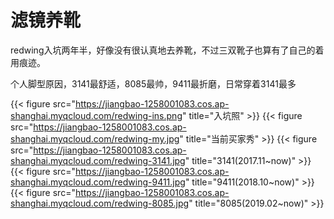 # 滤镜养靴

redwing入坑两年半，好像没有很认真地去养靴，不过三双靴子也算有了自己的着用痕迹。

个人脚型原因，3141最舒适，8085最帅，9411最折磨，日常穿着3141最多
<!--more-->

{{< figure src="https://jiangbao-1258001083.cos.ap-shanghai.myqcloud.com/redwing-ins.png" title="入坑照" >}}
{{< figure src="https://jiangbao-1258001083.cos.ap-shanghai.myqcloud.com/redwing-my.jpg" title="当前买家秀" >}}
{{< figure src="https://jiangbao-1258001083.cos.ap-shanghai.myqcloud.com/redwing-3141.jpg" title="3141(2017.11~now)" >}}
{{< figure src="https://jiangbao-1258001083.cos.ap-shanghai.myqcloud.com/redwing-9411.jpg" title="9411(2018.10~now)" >}}
{{< figure src="https://jiangbao-1258001083.cos.ap-shanghai.myqcloud.com/redwing-8085.jpg" title="8085(2019.02~now)" >}}
